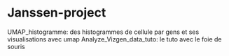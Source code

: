 # Janssen-project
UMAP_histogramme: des histogrammes de cellule par gens et ses visualisations avec umap
Analyze_Vizgen_data_tuto: le tuto avec le foie de souris
